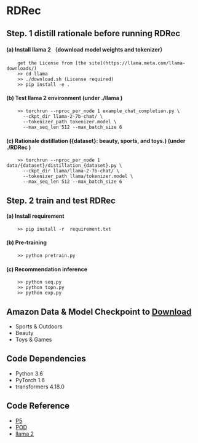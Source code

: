 # RDRec

## Step. 1 distill rationale before running RDRec

#### (a) Install llama 2 （download model weights and tokenizer）
        get the License from [the site](https://llama.meta.com/llama-downloads/)
        >> cd llama 
	    >> ./download.sh (License required)
        >> pip install -e .

#### (b) Test llama 2 environment  (under ./llama )
        >> torchrun --nproc_per_node 1 example_chat_completion.py \
          --ckpt_dir llama-2-7b-chat/ \
          --tokenizer_path tokenizer.model \
          --max_seq_len 512 --max_batch_size 6

#### (c) Rationale distillation  ({dataset}: beauty, sports, and toys.) (under ./RDRec )
        >> torchrun --nproc_per_node 1 data/{dataset}/distillation_{dataset}.py \
          --ckpt_dir llama/llama-2-7b-chat/ \
          --tokenizer_path llama/tokenizer.model \
          --max_seq_len 512 --max_batch_size 6

## Step. 2 train and test RDRec

#### (a) Install requirement 
        >> pip install -r  requirement.txt

#### (b) Pre-training 
        >> python pretrain.py

#### (c) Recommendation inference
        >> python seq.py
        >> python topn.py
        >> python exp.py




## Amazon Data & Model Checkpoint to [Download](https://lifehkbueduhk-my.sharepoint.com/:f:/g/personal/16484134_life_hkbu_edu_hk/Eq-8HUTFas1Fm0xw2-4S-9IBGmRzW2GGA-ZJi2d3Q2HxTQ?e=vp7Iiy)
- Sports & Outdoors
- Beauty
- Toys & Games

## Code Dependencies
- Python 3.6
- PyTorch 1.6
- transformers 4.18.0

## Code Reference
- [P5](https://github.com/jeykigung/P5)
- [POD](https://github.com/lileipisces/POD)
- [llama 2](https://github.com/facebookresearch/llama)

